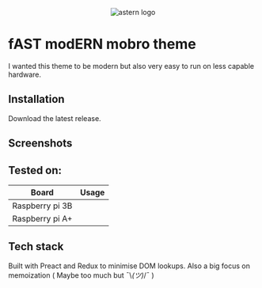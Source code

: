 <p align="center"> 
    <img src="https://user-images.githubusercontent.com/11611885/96277835-0ddd7500-0fd5-11eb-9f2e-5b094cee9244.png" alt="astern logo">
 </p>

# fAST modERN mobro theme

I wanted this theme to be modern but also very easy to run on less capable hardware.

## Installation

Download the latest release.

## Screenshots

## Tested on:

| Board           | Usage |
| --------------- | ----- |
| Raspberry pi 3B |       |
| Raspberry pi A+ |       |

## Tech stack

Built with Preact and Redux to minimise DOM lookups. Also a big focus on memoization ( Maybe too much but ¯\\_(ツ)_/¯ )
